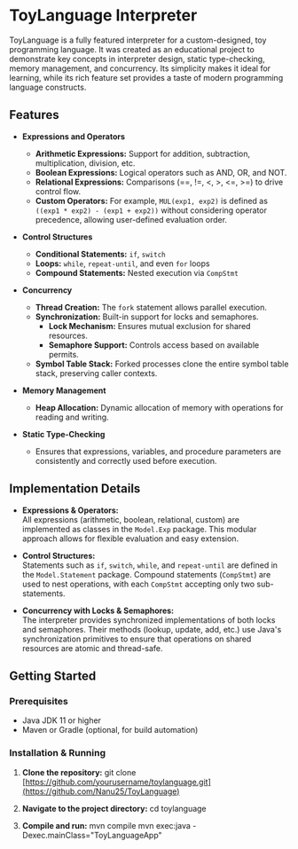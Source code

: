 # ToyLanguage Interpreter

ToyLanguage is a fully featured interpreter for a custom-designed, toy programming language. It was created as an educational project to demonstrate key concepts in interpreter design, static type-checking, memory management, and concurrency. Its simplicity makes it ideal for learning, while its rich feature set provides a taste of modern programming language constructs.

## Features

- **Expressions and Operators**
  - **Arithmetic Expressions:** Support for addition, subtraction, multiplication, division, etc.
  - **Boolean Expressions:** Logical operators such as AND, OR, and NOT.
  - **Relational Expressions:** Comparisons (==, !=, <, >, <=, >=) to drive control flow.
  - **Custom Operators:** For example, `MUL(exp1, exp2)` is defined as `((exp1 * exp2) - (exp1 + exp2))` without considering operator precedence, allowing user-defined evaluation order.

- **Control Structures**
  - **Conditional Statements:** `if`, `switch`
  - **Loops:** `while`, `repeat-until`, and even `for` loops
  - **Compound Statements:** Nested execution via `CompStmt`

- **Concurrency**
  - **Thread Creation:** The `fork` statement allows parallel execution.
  - **Synchronization:** Built-in support for locks and semaphores.
    - **Lock Mechanism:** Ensures mutual exclusion for shared resources.
    - **Semaphore Support:** Controls access based on available permits.
  - **Symbol Table Stack:** Forked processes clone the entire symbol table stack, preserving caller contexts.

- **Memory Management**
  - **Heap Allocation:** Dynamic allocation of memory with operations for reading and writing.

- **Static Type-Checking**
  - Ensures that expressions, variables, and procedure parameters are consistently and correctly used before execution.

## Implementation Details

- **Expressions & Operators:**  
  All expressions (arithmetic, boolean, relational, custom) are implemented as classes in the `Model.Exp` package. This modular approach allows for flexible evaluation and easy extension.

- **Control Structures:**  
  Statements such as `if`, `switch`, `while`, and `repeat-until` are defined in the `Model.Statement` package. Compound statements (`CompStmt`) are used to nest operations, with each `CompStmt` accepting only two sub-statements.

- **Concurrency with Locks & Semaphores:**  
  The interpreter provides synchronized implementations of both locks and semaphores. Their methods (lookup, update, add, etc.) use Java's synchronization primitives to ensure that operations on shared resources are atomic and thread-safe.

## Getting Started

### Prerequisites
- Java JDK 11 or higher
- Maven or Gradle (optional, for build automation)

### Installation & Running

1. **Clone the repository:** 
   git clone [https://github.com/yourusername/toylanguage.git](https://github.com/Nanu25/ToyLanguage)

2. **Navigate to the project directory:**
   cd toylanguage

3. **Compile and run:**
   mvn compile
  mvn exec:java -Dexec.mainClass="ToyLanguageApp"



